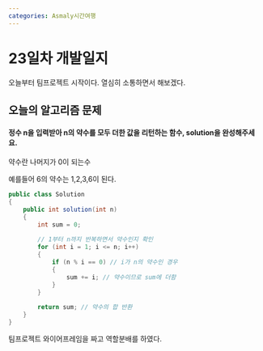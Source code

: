 ```yaml
---
categories: Asmaly시간여행
---
```

# 23일차 개발일지

오늘부터 팀프로젝트 시작이다. 열심히 소통하면서 해보겠다.

## 오늘의 알고리즘 문제

#### 정수 n을 입력받아 n의 약수를 모두 더한 값을 리턴하는 함수, solution을 완성해주세요.

약수란 나머지가 0이 되는수 

예를들어 6의 약수는 1,2,3,6이 된다.

```c#
public class Solution 
{
    public int solution(int n) 
    {
        int sum = 0;
        
        // 1부터 n까지 반복하면서 약수인지 확인
        for (int i = 1; i <= n; i++)
        {
            if (n % i == 0) // i가 n의 약수인 경우
            {
                sum += i; // 약수이므로 sum에 더함
            }
        }
        
        return sum; // 약수의 합 반환
    }
}
```

팀프로젝트 와이어프레임을 짜고 역할분배를 하였다.